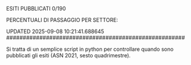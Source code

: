 ESITI PUBBLICATI 0/190 

PERCENTUALI DI PASSAGGIO PER SETTORE:

UPDATED 2025-09-08 10:21:41.688645
###################################################### 

Si tratta di un semplice script in python per controllare quando sono pubblicati gli esiti (ASN 2021, sesto quadrimestre).


